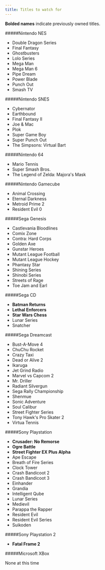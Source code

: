 ```yaml
---
title: Titles to watch for
---
```


**Bolded names** indicate previously owned titles.

#####Nintendo NES

- Double Dragon Series
- Final Fantasy
- Ghostbusters
- Lolo Series
- Mega Man
- Mega Man 6
- Pipe Dream
- Power Blade
- Punch Out
- Smash TV

#####Nintendo SNES

- Cybernator
- Earthbound
- Final Fantasy II
- Joe & Mac
- Plok
- Super Game Boy
- Super Punch Out
- The Simpsons: Virtual Bart

#####Nintendo 64

- Mario Tennis
- Super Smash Bros.
- The Legend of Zelda: Majora's Mask

#####Nintendo Gamecube

- Animal Crossing
- Eternal Darkness
- Metroid Prime 2
- Resident Evil 0

#####Sega Genesis

- Castlevania Bloodlines
- Comix Zone
- Contra: Hard Corps
- Golden Axe
- Gunstar Heroes
- Mutant League Football
- Mutant League Hockey
- Phantasy Star
- Shining Series
- Shinobi Series
- Streets of Rage
- Toe Jam and Earl

#####Sega CD

- **Batman Returns**
- **Lethal Enforcers**
- **Star Wars Chess**
- Lunar Series
- Snatcher

#####Sega Dreamcast

- Bust-A-Move 4
- ChuChu Rocket
- Crazy Taxi
- Dead or Alive 2
- Ikaruga
- Jet Grind Radio
- Marvel vs Capcom 2
- Mr. Driller
- Radiant Silvergun
- Sega Rally Championship
- Shenmue
- Sonic Adventure
- Soul Calibur
- Street Fighter Series
- Tony Hawk's Pro Skater 2
- Virtua Tennis

#####Sony Playstation

- **Crusader: No Remorse**
- **Ogre Battle**
- **Street Fighter EX Plus Alpha**
- Ape Escape
- Breath of Fire Series
- Clock Tower
- Crash Bandicoot 2
- Crash Bandicoot 3
- Einhander
- Grandia
- Intelligent Qube
- Lunar Series
- Medievil
- Parappa the Rapper
- Resident Evil
- Resident Evil Series
- Suikoden

#####Sony Playstation 2

- **Fatal Frame 2**

#####Microsoft XBox

None at this time
